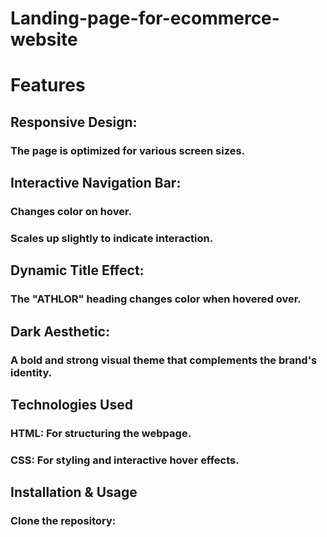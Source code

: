 # Landing-page-for-ecommerce-website
# Features
## Responsive Design: 
### The page is optimized for various screen sizes.

## Interactive Navigation Bar:
### Changes color on hover.
### Scales up slightly to indicate interaction.

## Dynamic Title Effect:
### The "ATHLOR" heading changes color when hovered over.

## Dark Aesthetic: 
### A bold and strong visual theme that complements the brand's identity.

## Technologies Used
### HTML: For structuring the webpage.
### CSS: For styling and interactive hover effects.

## Installation & Usage
### Clone the repository:


